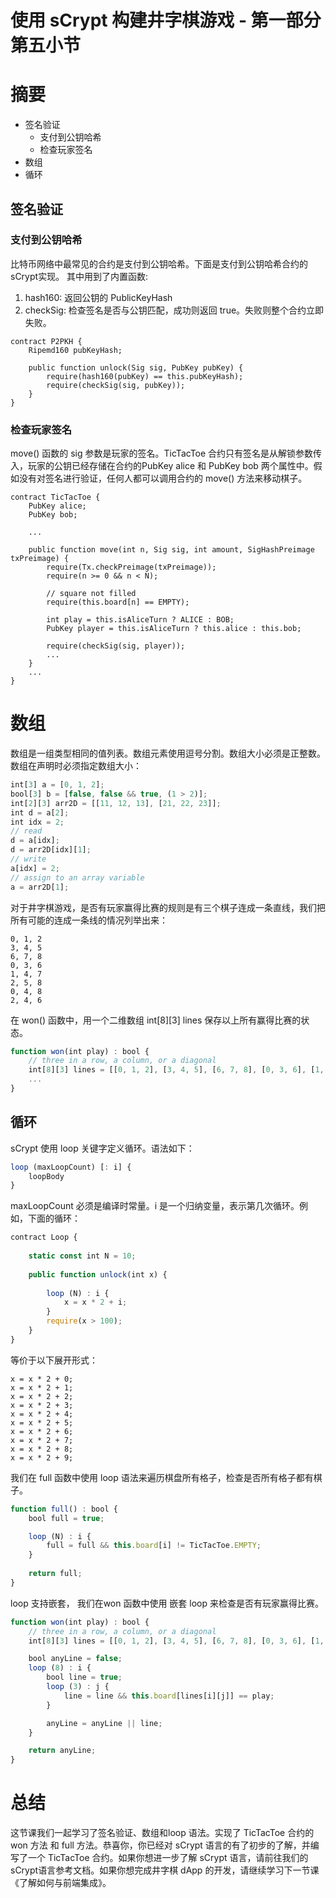 
# 使用 sCrypt 构建井字棋游戏 - 第一部分 第五小节

# 摘要

* 签名验证
    * 支付到公钥哈希
    * 检查玩家签名
* 数组
* 循环

## 签名验证

### 支付到公钥哈希
比特币网络中最常见的合约是支付到公钥哈希。下面是支付到公钥哈希合约的sCrypt实现。
其中用到了内置函数:

1. hash160: 返回公钥的 PublicKeyHash
2. checkSig: 检查签名是否与公钥匹配，成功则返回 true。失败则整个合约立即失败。

```
contract P2PKH {
    Ripemd160 pubKeyHash;

    public function unlock(Sig sig, PubKey pubKey) {
        require(hash160(pubKey) == this.pubKeyHash);
        require(checkSig(sig, pubKey));
    }
}
```

### 检查玩家签名
move() 函数的 sig 参数是玩家的签名。TicTacToe 合约只有签名是从解锁参数传入，玩家的公钥已经存储在合约的PubKey alice 和 PubKey bob 两个属性中。假如没有对签名进行验证，任何人都可以调用合约的 move() 方法来移动棋子。

```
contract TicTacToe {
    PubKey alice;
    PubKey bob;

    ...
    
    public function move(int n, Sig sig, int amount, SigHashPreimage txPreimage) {
        require(Tx.checkPreimage(txPreimage));
        require(n >= 0 && n < N);

        // square not filled
        require(this.board[n] == EMPTY);

        int play = this.isAliceTurn ? ALICE : BOB;
        PubKey player = this.isAliceTurn ? this.alice : this.bob;

        require(checkSig(sig, player));
        ...
    }
    ...
}
```

# 数组

数组是一组类型相同的值列表。数组元素使用逗号分割。数组大小必须是正整数。数组在声明时必须指定数组大小：

```js
int[3] a = [0, 1, 2];
bool[3] b = [false, false && true, (1 > 2)];
int[2][3] arr2D = [[11, 12, 13], [21, 22, 23]];
int d = a[2];
int idx = 2;
// read
d = a[idx];
d = arr2D[idx][1];
// write
a[idx] = 2;
// assign to an array variable
a = arr2D[1];
```

对于井字棋游戏，是否有玩家赢得比赛的规则是有三个棋子连成一条直线，我们把所有可能的连成一条线的情况列举出来：

```
0, 1, 2
3, 4, 5
6, 7, 8
0, 3, 6
1, 4, 7
2, 5, 8
0, 4, 8
2, 4, 6
```

在 won() 函数中，用一个二维数组 int[8][3] lines 保存以上所有赢得比赛的状态。

```js
function won(int play) : bool {
    // three in a row, a column, or a diagonal
    int[8][3] lines = [[0, 1, 2], [3, 4, 5], [6, 7, 8], [0, 3, 6], [1, 4, 7], [2, 5, 8], [0, 4, 8], [2, 4, 6]];
    ...
}
```

## 循环

sCrypt 使用 loop 关键字定义循环。语法如下：

```js
loop (maxLoopCount) [: i] {
    loopBody
}
```

maxLoopCount 必须是编译时常量。i 是一个归纳变量，表示第几次循环。例如，下面的循环：

```js
contract Loop {
    
    static const int N = 10;
    
    public function unlock(int x) {
    
        loop (N) : i {
            x = x * 2 + i;
        }
        require(x > 100);
    }
}
```
等价于以下展开形式：

```
x = x * 2 + 0;
x = x * 2 + 1;
x = x * 2 + 2;
x = x * 2 + 3;
x = x * 2 + 4;
x = x * 2 + 5;
x = x * 2 + 6;
x = x * 2 + 7;
x = x * 2 + 8;
x = x * 2 + 9;
```

我们在 full 函数中使用 loop 语法来遍历棋盘所有格子，检查是否所有格子都有棋子。

```js
function full() : bool {
    bool full = true;

    loop (N) : i {
        full = full && this.board[i] != TicTacToe.EMPTY;
    }
    
    return full;
}
```

loop 支持嵌套， 我们在won 函数中使用 嵌套 loop 来检查是否有玩家赢得比赛。

```js
function won(int play) : bool {
    // three in a row, a column, or a diagonal
    int[8][3] lines = [[0, 1, 2], [3, 4, 5], [6, 7, 8], [0, 3, 6], [1, 4, 7], [2, 5, 8], [0, 4, 8], [2, 4, 6]];

    bool anyLine = false;
    loop (8) : i {
        bool line = true;
        loop (3) : j {
            line = line && this.board[lines[i][j]] == play;
        }

        anyLine = anyLine || line;
    }

    return anyLine;
}
```


# 总结

这节课我们一起学习了签名验证、数组和loop 语法。实现了 TicTacToe 合约的 won 方法 和 full 方法。恭喜你，你已经对 sCrypt 语言的有了初步的了解，并编写了一个 TicTacToe 合约。如果你想进一步了解 sCrypt 语言，请前往我们的 sCrypt语言参考文档。如果你想完成井字棋 dApp 的开发，请继续学习下一节课《了解如何与前端集成》。

